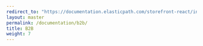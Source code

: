 ```yaml
---
redirect_to: "https://documentation.elasticpath.com/storefront-react/index.html"
layout: master
permalink: /documentation/b2b/
title: B2B
weight: 7
---
```

